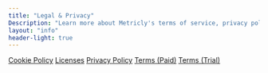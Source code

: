 ```yaml
---
title: "Legal & Privacy"
Description: "Learn more about Metricly's terms of service, privacy policy, and licensure policies."
layout: "info"
header-light: true
---
```

<a href="/legal/cookie-policy/" class="btn btn-primary">Cookie Policy</a>
<a href="/legal/licenses/" class="btn btn-primary">Licenses</a>
<a href="/legal/privacy-policy/" class="btn btn-primary">Privacy Policy</a>
<a href="/legal/terms-service-paid/" class="btn btn-primary">Terms (Paid)</a>
<a href="/legal/terms-service-trial/" class="btn btn-primary">Terms (Trial)</a>


<style>
.back-link {
  display: none;
}
</style>
